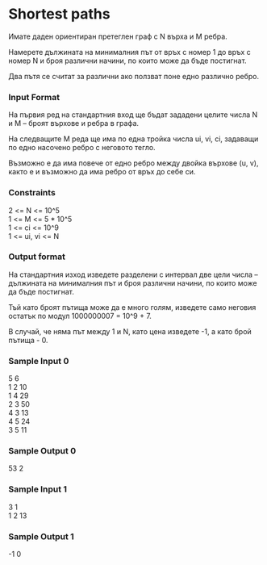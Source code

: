 # Shortest paths

Имате даден ориентиран претеглен граф с N върха и M ребра.

Намерете дължината на минималния път от връх с номер 1 до връх с номер N и броя различни начини, по които може да бъде постигнат.

Два пътя се считат за различни ако ползват поне едно различно ребро.

### Input Format

На първия ред на стандартния вход ще бъдат зададени целите числа N и M – броят върхове и ребра в графа.

На следващите M реда ще има по една тройка числа ui, vi, ci, задаващи по едно насочено ребро с неговото тегло.

Възможно е да има повече от едно ребро между двойка върхове (u, v), както е и възможно да има ребро от връх до себе си.

### Constraints

2 <= N <= 10^5 <br>
1 <= M <= 5 * 10^5 <br>
1 <= ci <= 10^9 <br>
1 <= ui, vi <= N 

### Output format

На стандартния изход изведете разделени с интервал две цели числа – дължината на минималния път и броя различни начини, по които може да бъде постигнат.

Тъй като броят пътища може да е много голям, изведете само неговия остатък по модул 1000000007 = 10^9 + 7.

В случай, че няма път между 1 и N, като цена изведете -1, а като брой пътища - 0.

### Sample Input 0

5 6 <br>
1 2 10 <br>
1 4 29 <br>
2 3 50 <br>
4 3 13 <br>
4 5 24 <br>
3 5 11

### Sample Output 0

53 2

### Sample Input 1

3 1 <br>
1 2 13

### Sample Output 1

-1 0
